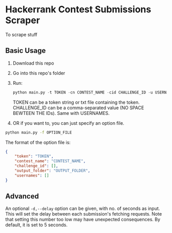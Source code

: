 # Hackerrank Contest Submissions Scraper
To scrape stuff

## Basic Usage
1. Download this repo
2. Go into this repo's folder
3. Run:
    ```py
    python main.py -t TOKEN -cn CONTEST_NAME -cid CHALLENGE_ID -u USERNAMES -o OUTPUT_FOLDER
    ```
    TOKEN can be a token string or txt file containing the token.
    CHALLENGE_ID can be a comma-separated value (NO SPACE BEWTEEN THE IDs). Same with USERNAMES.

4. OR if you want to, you can just specify an option file.
```sh
python main.py -f OPTION_FILE

```

The format of the option file is:
```json
{
    "token": "TOKEN",
    "contest_name": "CONTEST_NAME",
    "challenge_id": [],
    "output_folder": "OUTPUT_FOLDER",
    "usernames": []
}
```

## Advanced
An optional `-d,--delay` option can be given, with no. of seconds as input. This will set the delay between each submission's fetching requests. Note that setting this number too low may have unexpected consequences. By default, it is set to 5 seconds.
